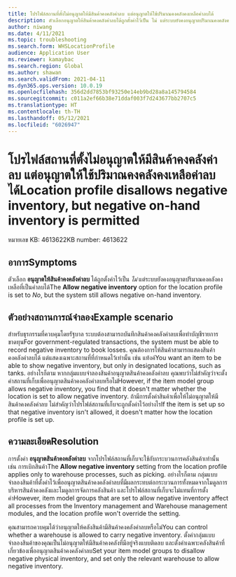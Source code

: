 ```yaml
---
title: โปรไฟล์สถานที่ตั้งไม่อนุญาตให้มีสินค้าคงคลังค่าลบ แต่อนุญาตให้ใช้ปริมาณคงคลังคงเหลือค่าลบได้
description: ตัวเลือกอนุญาตให้สินค้าคงคลังค่าลบได้ถูกตั้งค่าไว้เป็น ไม่ แต่ระบบยังคงอนุญาตปริมาณคงคลังคงเหลือที่เป็นค่าลบได้
author: niwang
ms.date: 4/11/2021
ms.topic: troubleshooting
ms.search.form: WHSLocationProfile
audience: Application User
ms.reviewer: kamaybac
ms.search.region: Global
ms.author: shawan
ms.search.validFrom: 2021-04-11
ms.dyn365.ops.version: 10.0.19
ms.openlocfilehash: 356d2dd7853bf93250e14eb9bd28a8a145794584
ms.sourcegitcommit: c011a2ef66b38e71ddaf003f7d243677bb2707c5
ms.translationtype: HT
ms.contentlocale: th-TH
ms.lasthandoff: 05/12/2021
ms.locfileid: "6026947"
---
```

# <a name="location-profile-disallows-negative-inventory-but-negative-on-hand-inventory-is-permitted"></a><span data-ttu-id="629b8-103">โปรไฟล์สถานที่ตั้งไม่อนุญาตให้มีสินค้าคงคลังค่าลบ แต่อนุญาตให้ใช้ปริมาณคงคลังคงเหลือค่าลบได้</span><span class="sxs-lookup"><span data-stu-id="629b8-103">Location profile disallows negative inventory, but negative on-hand inventory is permitted</span></span>

<span data-ttu-id="629b8-104">หมายเลข KB: 4613622</span><span class="sxs-lookup"><span data-stu-id="629b8-104">KB number: 4613622</span></span>

## <a name="symptoms"></a><span data-ttu-id="629b8-105">อาการ</span><span class="sxs-lookup"><span data-stu-id="629b8-105">Symptoms</span></span>

<span data-ttu-id="629b8-106">ตัวเลือก **อนุญาตให้สินค้าคงคลังค่าลบ** ได้ถูกตั้งค่าไว้เป็น *ไม่* แต่ระบบยังคงอนุญาตปริมาณคงคลังคงเหลือที่เป็นค่าลบได้</span><span class="sxs-lookup"><span data-stu-id="629b8-106">The **Allow negative inventory** option for the location profile is set to *No*, but the system still allows negative on-hand inventory.</span></span>

## <a name="example-scenario"></a><span data-ttu-id="629b8-107">ตัวอย่างสถานการณ์จำลอง</span><span class="sxs-lookup"><span data-stu-id="629b8-107">Example scenario</span></span>

<span data-ttu-id="629b8-108">สำหรับธุรกรรมที่ควบคุมโดยรัฐบาล ระบบต้องสามารถบันทึกสินค้าคงคลังค่าลบเพื่อทำบัญชีรายการขาดทุน</span><span class="sxs-lookup"><span data-stu-id="629b8-108">For government-regulated transactions, the system must be able to record negative inventory to book losses.</span></span> <span data-ttu-id="629b8-109">คุณต้องการให้สินค้าสามารถแสดงสินค้าคงคลังค่าลบได้ แต่แสดงเฉพาะสถานที่ที่กำหนดไว้เท่านั้น เช่น แท้งค์</span><span class="sxs-lookup"><span data-stu-id="629b8-109">You want an item to be able to show negative inventory, but only in designated locations, such as tanks.</span></span> <span data-ttu-id="629b8-110">อย่างไรก็ตาม หากกลุ่มแบบจำลองสินค้าอนุญาตสินค้าคงคลังค่าลบ คุณพบว่าไม่สำคัญว่าจะตั้งค่าสถานที่เก็บเพื่ออนุญาตสินค้าคงคลังค่าลบหรือไม่</span><span class="sxs-lookup"><span data-stu-id="629b8-110">However, if the item model group allows negative inventory, you find that it doesn't matter whether the location is set to allow negative inventory.</span></span> <span data-ttu-id="629b8-111">ถ้ามีการตั้งค่าสินค้าเพื่อให้ไม่อนุญาตให้มีสินค้าคงคลังค่าลบ ไม่สำคัญว่าโปรไฟล์สถานที่เก็บจะถูกตั้งค่าไว้อย่างไร</span><span class="sxs-lookup"><span data-stu-id="629b8-111">If the item is set up so that negative inventory isn't allowed, it doesn't matter how the location profile is set up.</span></span>

## <a name="resolution"></a><span data-ttu-id="629b8-112">ความละเอียด</span><span class="sxs-lookup"><span data-stu-id="629b8-112">Resolution</span></span>

<span data-ttu-id="629b8-113">การตั้งค่า **อนุญาตสินค้าคงคลังค่าลบ** จากโปรไฟล์สถานที่เก็บจะใช้กับกระบวนการคลังสินค้าเท่านั้น เช่น การเบิกสินค้า</span><span class="sxs-lookup"><span data-stu-id="629b8-113">The **Allow negative inventory** setting from the location profile applies only to warehouse processes, such as picking.</span></span> <span data-ttu-id="629b8-114">อย่างไรก็ตาม กลุ่มแบบจำลองสินค้าที่ตั้งค่าไว้เพื่ออนุญาตสินค้าคงคลังค่าลบที่มีผลกระทบต่อกระบวนการทั้งหมดจากโมดูลการบริหารสินค้าคงคลังและโมดูลการจัดการคลังสินค้า และโปรไฟล์สถานที่เก็บจะไม่แทนที่การตั้งค่า</span><span class="sxs-lookup"><span data-stu-id="629b8-114">However, item model groups that are set to allow negative inventory affect all processes from the Inventory management and Warehouse management modules, and the location profile won't override the setting.</span></span>

<span data-ttu-id="629b8-115">คุณสามารถควบคุมได้ว่าอนุญาตให้คลังสินค้ามีสินค้าคงคลังค่าลบหรือไม่</span><span class="sxs-lookup"><span data-stu-id="629b8-115">You can control whether a warehouse is allowed to carry negative inventory.</span></span> <span data-ttu-id="629b8-116">ตั้งค่ากลุ่มแบบจำลองสินค้าของคุณเป็นไม่อนุญาตให้มีสินค้าคงคลังที่มีอยู่จริงแบบติดลบ และตั้งค่าเฉพาะคลังสินค้าที่เกี่ยวข้องเพื่ออนุญาตสินค้าคงคลังค่าลบ</span><span class="sxs-lookup"><span data-stu-id="629b8-116">Set your item model groups to disallow negative physical inventory, and set only the relevant warehouse to allow negative inventory.</span></span>
